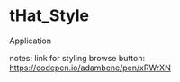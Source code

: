 # tHat_Style
Application

notes: 
link for styling browse button: https://codepen.io/adambene/pen/xRWrXN
